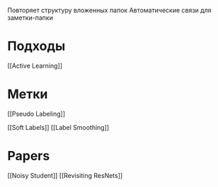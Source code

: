 
Повторяет структуру вложенных папок
Автоматические связи для заметки-папки


# Подходы

[[Active Learning]]

# Метки

[[Pseudo Labeling]]

[[Soft Labels]]
[[Label Smoothing]]


# Papers

[[Noisy Student]]
[[Revisiting ResNets]]
